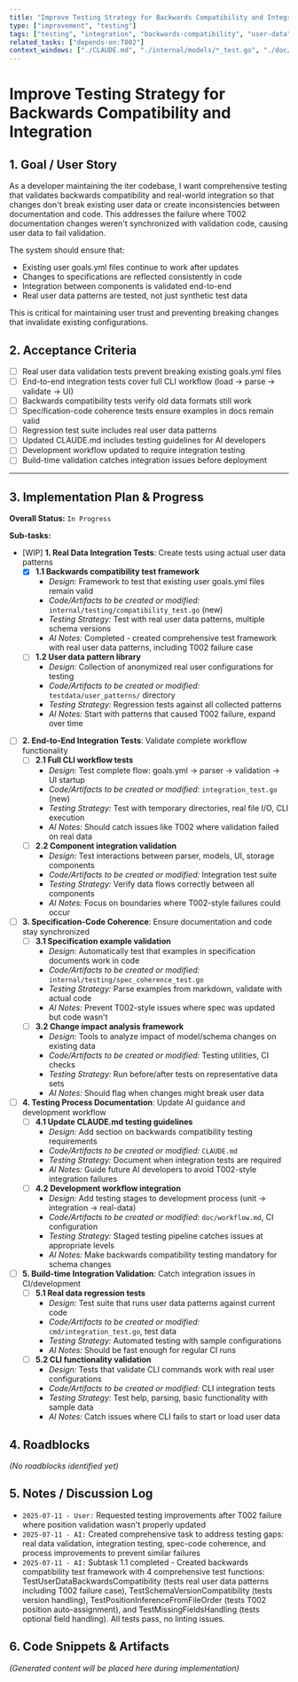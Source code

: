 ```yaml
---
title: "Improve Testing Strategy for Backwards Compatibility and Integration"
type: ["improvement", "testing"]
tags: ["testing", "integration", "backwards-compatibility", "user-data", "regression"]
related_tasks: ["depends-on:T002"]
context_windows: ["./CLAUDE.md", "./internal/models/*_test.go", "./doc/specifications/*.md", "./kanban/done/T002*.md"]
---
```


# Improve Testing Strategy for Backwards Compatibility and Integration

## 1. Goal / User Story

As a developer maintaining the iter codebase, I want comprehensive testing that validates backwards compatibility and real-world integration so that changes don't break existing user data or create inconsistencies between documentation and code. This addresses the failure where T002 documentation changes weren't synchronized with validation code, causing user data to fail validation.

The system should ensure that:
- Existing user goals.yml files continue to work after updates
- Changes to specifications are reflected consistently in code
- Integration between components is validated end-to-end
- Real user data patterns are tested, not just synthetic test data

This is critical for maintaining user trust and preventing breaking changes that invalidate existing configurations.

## 2. Acceptance Criteria

- [ ] Real user data validation tests prevent breaking existing goals.yml files
- [ ] End-to-end integration tests cover full CLI workflow (load → parse → validate → UI)
- [ ] Backwards compatibility tests verify old data formats still work
- [ ] Specification-code coherence tests ensure examples in docs remain valid
- [ ] Regression test suite includes real user data patterns
- [ ] Updated CLAUDE.md includes testing guidelines for AI developers
- [ ] Development workflow updated to require integration testing
- [ ] Build-time validation catches integration issues before deployment

---
## 3. Implementation Plan & Progress

**Overall Status:** `In Progress`

**Sub-tasks:**

- [WIP] **1. Real Data Integration Tests**: Create tests using actual user data patterns
    - [x] **1.1 Backwards compatibility test framework**
        - *Design:* Framework to test that existing user goals.yml files remain valid
        - *Code/Artifacts to be created or modified:* `internal/testing/compatibility_test.go` (new)
        - *Testing Strategy:* Test with real user data patterns, multiple schema versions
        - *AI Notes:* Completed - created comprehensive test framework with real user data patterns, including T002 failure case
    - [ ] **1.2 User data pattern library** 
        - *Design:* Collection of anonymized real user configurations for testing
        - *Code/Artifacts to be created or modified:* `testdata/user_patterns/` directory
        - *Testing Strategy:* Regression tests against all collected patterns
        - *AI Notes:* Start with patterns that caused T002 failure, expand over time

- [ ] **2. End-to-End Integration Tests**: Validate complete workflow functionality
    - [ ] **2.1 Full CLI workflow tests**
        - *Design:* Test complete flow: goals.yml → parser → validation → UI startup
        - *Code/Artifacts to be created or modified:* `integration_test.go` (new)
        - *Testing Strategy:* Test with temporary directories, real file I/O, CLI execution
        - *AI Notes:* Should catch issues like T002 where validation failed on real data
    - [ ] **2.2 Component integration validation**
        - *Design:* Test interactions between parser, models, UI, storage components
        - *Code/Artifacts to be created or modified:* Integration test suite
        - *Testing Strategy:* Verify data flows correctly between all components
        - *AI Notes:* Focus on boundaries where T002-style failures could occur

- [ ] **3. Specification-Code Coherence**: Ensure documentation and code stay synchronized
    - [ ] **3.1 Specification example validation**
        - *Design:* Automatically test that examples in specification documents work in code
        - *Code/Artifacts to be created or modified:* `internal/testing/spec_coherence_test.go`
        - *Testing Strategy:* Parse examples from markdown, validate with actual code
        - *AI Notes:* Prevent T002-style issues where spec was updated but code wasn't
    - [ ] **3.2 Change impact analysis framework**
        - *Design:* Tools to analyze impact of model/schema changes on existing data
        - *Code/Artifacts to be created or modified:* Testing utilities, CI checks
        - *Testing Strategy:* Run before/after tests on representative data sets
        - *AI Notes:* Should flag when changes might break user data

- [ ] **4. Testing Process Documentation**: Update AI guidance and development workflow
    - [ ] **4.1 Update CLAUDE.md testing guidelines**
        - *Design:* Add section on backwards compatibility testing requirements
        - *Code/Artifacts to be created or modified:* `CLAUDE.md`
        - *Testing Strategy:* Document when integration tests are required
        - *AI Notes:* Guide future AI developers to avoid T002-style integration failures
    - [ ] **4.2 Development workflow integration**
        - *Design:* Add testing stages to development process (unit → integration → real-data)
        - *Code/Artifacts to be created or modified:* `doc/workflow.md`, CI configuration
        - *Testing Strategy:* Staged testing pipeline catches issues at appropriate levels
        - *AI Notes:* Make backwards compatibility testing mandatory for schema changes

- [ ] **5. Build-time Integration Validation**: Catch integration issues in CI/development
    - [ ] **5.1 Real data regression tests**
        - *Design:* Test suite that runs user data patterns against current code
        - *Code/Artifacts to be created or modified:* `cmd/integration_test.go`, test data
        - *Testing Strategy:* Automated testing with sample configurations
        - *AI Notes:* Should be fast enough for regular CI runs
    - [ ] **5.2 CLI functionality validation**
        - *Design:* Tests that validate CLI commands work with real user configurations
        - *Code/Artifacts to be created or modified:* CLI integration tests
        - *Testing Strategy:* Test help, parsing, basic functionality with sample data
        - *AI Notes:* Catch issues where CLI fails to start or load user data

## 4. Roadblocks

*(No roadblocks identified yet)*

## 5. Notes / Discussion Log

- `2025-07-11 - User:` Requested testing improvements after T002 failure where position validation wasn't properly updated
- `2025-07-11 - AI:` Created comprehensive task to address testing gaps: real data validation, integration testing, spec-code coherence, and process improvements to prevent similar failures
- `2025-07-11 - AI:` Subtask 1.1 completed - Created backwards compatibility test framework with 4 comprehensive test functions: TestUserDataBackwardsCompatibility (tests real user data patterns including T002 failure case), TestSchemaVersionCompatibility (tests version handling), TestPositionInferenceFromFileOrder (tests T002 position auto-assignment), and TestMissingFieldsHandling (tests optional field handling). All tests pass, no linting issues.

## 6. Code Snippets & Artifacts 

*(Generated content will be placed here during implementation)*